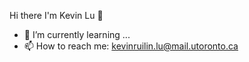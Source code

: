 Hi there I'm Kevin Lu 👋

- 🌱 I’m currently learning ...
- 📫 How to reach me: kevinruilin.lu@mail.utoronto.ca
